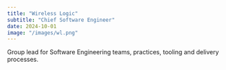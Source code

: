 ```yaml
---
title: "Wireless Logic"
subtitle: "Chief Software Engineer"
date: 2024-10-01
image: "/images/wl.png"
---
```

Group lead for Software Engineering teams, practices, tooling and delivery processes.
